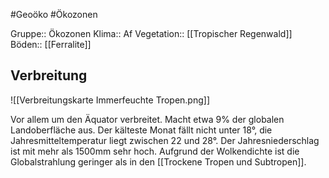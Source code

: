 #Geoöko #Ökozonen

Gruppe:: Ökozonen
Klima:: Af
Vegetation:: [[Tropischer Regenwald]]
Böden:: [[Ferralite]]

## Verbreitung

![[Verbreitungskarte Immerfeuchte Tropen.png]]

Vor allem um den Äquator verbreitet. Macht etwa 9% der globalen Landoberfläche aus. Der kälteste Monat fällt nicht unter 18°, die Jahresmitteltemperatur liegt zwischen 22 und 28°. Der Jahresniederschlag ist mit mehr als 1500mm sehr hoch. Aufgrund der Wolkendichte ist die Globalstrahlung geringer als in den [[Trockene Tropen und Subtropen]].